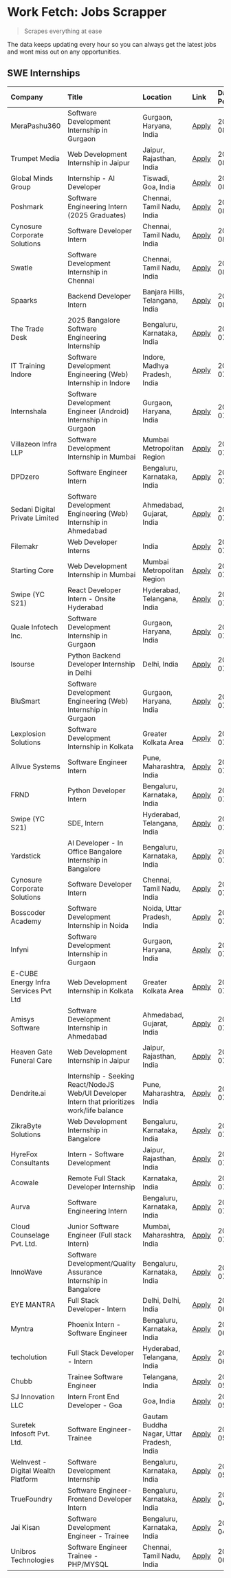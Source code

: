 # Work Fetch: Jobs Scrapper
> Scrapes everything at ease

The data keeps updating every hour so you can always get the latest jobs and wont miss out on any opportunities.

## SWE Internships
<!--START_SECTION:workfetch-->
| Company                              | Title                                                                                        | Location                                  | Link                                                                                                                                                                                                                                                                                                        | Date Posted   |
|:-------------------------------------|:---------------------------------------------------------------------------------------------|:------------------------------------------|:------------------------------------------------------------------------------------------------------------------------------------------------------------------------------------------------------------------------------------------------------------------------------------------------------------|:--------------|
| MeraPashu360                         | Software Development Internship in Gurgaon                                                   | Gurgaon, Haryana, India                   | [Apply](https://in.linkedin.com/jobs/view/software-development-internship-in-gurgaon-at-merapashu360-3992563331?position=33&pageNum=0&refId=iEz5XSmpyUcrgbsxXoUpAA%3D%3D&trackingId=dYJYGdNQ7QJ%2FfoUyRqxsPQ%3D%3D&trk=public_jobs_jserp-result_search-card)                                                | 2024-08-03    |
| Trumpet Media                        | Web Development Internship in Jaipur                                                         | Jaipur, Rajasthan, India                  | [Apply](https://in.linkedin.com/jobs/view/web-development-internship-in-jaipur-at-trumpet-media-3992562628?position=49&pageNum=0&refId=iEz5XSmpyUcrgbsxXoUpAA%3D%3D&trackingId=EewhK7jALa4Ro9QuTem7SA%3D%3D&trk=public_jobs_jserp-result_search-card)                                                       | 2024-08-03    |
| Global Minds Group                   | Internship - AI Developer                                                                    | Tiswadi, Goa, India                       | [Apply](https://in.linkedin.com/jobs/view/internship-ai-developer-at-global-minds-group-3991511404?position=29&pageNum=0&refId=iEz5XSmpyUcrgbsxXoUpAA%3D%3D&trackingId=mYSHFYcwcgyQQTk%2B39VifQ%3D%3D&trk=public_jobs_jserp-result_search-card)                                                             | 2024-08-02    |
| Poshmark                             | Software Engineering Intern (2025 Graduates)                                                 | Chennai, Tamil Nadu, India                | [Apply](https://in.linkedin.com/jobs/view/software-engineering-intern-2025-graduates-at-poshmark-3973115109?position=30&pageNum=0&refId=iEz5XSmpyUcrgbsxXoUpAA%3D%3D&trackingId=CWu6Sf03j4oj1%2FvMn3p4XA%3D%3D&trk=public_jobs_jserp-result_search-card)                                                    | 2024-08-02    |
| Cynosure Corporate Solutions         | Software Developer Intern                                                                    | Chennai, Tamil Nadu, India                | [Apply](https://in.linkedin.com/jobs/view/software-developer-intern-at-cynosure-corporate-solutions-3991507758?position=35&pageNum=0&refId=iEz5XSmpyUcrgbsxXoUpAA%3D%3D&trackingId=KqNlGBiEoGmQj9p83pcAVA%3D%3D&trk=public_jobs_jserp-result_search-card)                                                   | 2024-08-02    |
| Swatle                               | Software Development Internship in Chennai                                                   | Chennai, Tamil Nadu, India                | [Apply](https://in.linkedin.com/jobs/view/software-development-internship-in-chennai-at-swatle-3990246717?position=13&pageNum=0&refId=iEz5XSmpyUcrgbsxXoUpAA%3D%3D&trackingId=Tn662B9vQJu3Cnd08Tm%2FAw%3D%3D&trk=public_jobs_jserp-result_search-card)                                                      | 2024-08-01    |
| Spaarks                              | Backend Developer Intern                                                                     | Banjara Hills, Telangana, India           | [Apply](https://in.linkedin.com/jobs/view/backend-developer-intern-at-spaarks-3990226465?position=43&pageNum=0&refId=iEz5XSmpyUcrgbsxXoUpAA%3D%3D&trackingId=1r919ObCXUcvBZpm%2BP1WsQ%3D%3D&trk=public_jobs_jserp-result_search-card)                                                                       | 2024-08-01    |
| The Trade Desk                       | 2025 Bangalore Software Engineering Internship                                               | Bengaluru, Karnataka, India               | [Apply](https://in.linkedin.com/jobs/view/2025-bangalore-software-engineering-internship-at-the-trade-desk-3987456531?position=20&pageNum=0&refId=iEz5XSmpyUcrgbsxXoUpAA%3D%3D&trackingId=gVVEY9qpngDK7f5Gl8a06w%3D%3D&trk=public_jobs_jserp-result_search-card)                                            | 2024-07-30    |
| IT Training Indore                   | Software Development Engineering (Web) Internship in Indore                                  | Indore, Madhya Pradesh, India             | [Apply](https://in.linkedin.com/jobs/view/software-development-engineering-web-internship-in-indore-at-it-training-indore-3987149765?position=7&pageNum=0&refId=iEz5XSmpyUcrgbsxXoUpAA%3D%3D&trackingId=C1U7VWoqSbBVihCWRKyzfA%3D%3D&trk=public_jobs_jserp-result_search-card)                              | 2024-07-29    |
| Internshala                          | Software Development Engineer (Android) Internship in Gurgaon                                | Gurgaon, Haryana, India                   | [Apply](https://in.linkedin.com/jobs/view/software-development-engineer-android-internship-in-gurgaon-at-internshala-3987153031?position=41&pageNum=0&refId=iEz5XSmpyUcrgbsxXoUpAA%3D%3D&trackingId=nrS1gqi31WmpbSOc2Qgl4w%3D%3D&trk=public_jobs_jserp-result_search-card)                                  | 2024-07-29    |
| Villazeon Infra LLP                  | Software Development Internship in Mumbai                                                    | Mumbai Metropolitan Region                | [Apply](https://in.linkedin.com/jobs/view/software-development-internship-in-mumbai-at-villazeon-infra-llp-3985431977?position=42&pageNum=0&refId=iEz5XSmpyUcrgbsxXoUpAA%3D%3D&trackingId=g87htYzzQvcgjAL5YW8V%2Fg%3D%3D&trk=public_jobs_jserp-result_search-card)                                          | 2024-07-27    |
| DPDzero                              | Software Engineer Intern                                                                     | Bengaluru, Karnataka, India               | [Apply](https://in.linkedin.com/jobs/view/software-engineer-intern-at-dpdzero-3984918371?position=27&pageNum=0&refId=iEz5XSmpyUcrgbsxXoUpAA%3D%3D&trackingId=%2Fe14puSXO2qD0UZHDQoj3g%3D%3D&trk=public_jobs_jserp-result_search-card)                                                                       | 2024-07-26    |
| Sedani Digital Private Limited       | Software Development Engineering (Web) Internship in Ahmedabad                               | Ahmedabad, Gujarat, India                 | [Apply](https://in.linkedin.com/jobs/view/software-development-engineering-web-internship-in-ahmedabad-at-sedani-digital-private-limited-3985017980?position=8&pageNum=0&refId=iEz5XSmpyUcrgbsxXoUpAA%3D%3D&trackingId=gu1JW1WjB3ff4ohijLgttA%3D%3D&trk=public_jobs_jserp-result_search-card)               | 2024-07-25    |
| Filemakr                             | Web Developer Interns                                                                        | India                                     | [Apply](https://in.linkedin.com/jobs/view/web-developer-interns-at-filemakr-3981227003?position=59&pageNum=0&refId=iEz5XSmpyUcrgbsxXoUpAA%3D%3D&trackingId=726vMql6g7nmAFNfG3TA2Q%3D%3D&trk=public_jobs_jserp-result_search-card)                                                                           | 2024-07-24    |
| Starting Core                        | Web Development Internship in Mumbai                                                         | Mumbai Metropolitan Region                | [Apply](https://in.linkedin.com/jobs/view/web-development-internship-in-mumbai-at-starting-core-3981367557?position=11&pageNum=0&refId=iEz5XSmpyUcrgbsxXoUpAA%3D%3D&trackingId=%2FCvt0ba68S%2B8M6gaFkFbiQ%3D%3D&trk=public_jobs_jserp-result_search-card)                                                   | 2024-07-23    |
| Swipe (YC S21)                       | React Developer Intern - Onsite Hyderabad                                                    | Hyderabad, Telangana, India               | [Apply](https://in.linkedin.com/jobs/view/react-developer-intern-onsite-hyderabad-at-swipe-yc-s21-3981326010?position=12&pageNum=0&refId=iEz5XSmpyUcrgbsxXoUpAA%3D%3D&trackingId=qVNxGvGvWawp86ZtqEKthw%3D%3D&trk=public_jobs_jserp-result_search-card)                                                     | 2024-07-23    |
| Quale Infotech Inc.                  | Software Development Internship in Gurgaon                                                   | Gurgaon, Haryana, India                   | [Apply](https://in.linkedin.com/jobs/view/software-development-internship-in-gurgaon-at-quale-infotech-inc-3981372174?position=15&pageNum=0&refId=iEz5XSmpyUcrgbsxXoUpAA%3D%3D&trackingId=DsBS3JSnT2CHgUCeFyfiIw%3D%3D&trk=public_jobs_jserp-result_search-card)                                            | 2024-07-23    |
| Isourse                              | Python Backend Developer Internship in Delhi                                                 | Delhi, India                              | [Apply](https://in.linkedin.com/jobs/view/python-backend-developer-internship-in-delhi-at-isourse-3981371334?position=18&pageNum=0&refId=iEz5XSmpyUcrgbsxXoUpAA%3D%3D&trackingId=cyMRExAK9uAS1a2T4lesaw%3D%3D&trk=public_jobs_jserp-result_search-card)                                                     | 2024-07-23    |
| BluSmart                             | Software Development Engineering (Web) Internship in Gurgaon                                 | Gurgaon, Haryana, India                   | [Apply](https://in.linkedin.com/jobs/view/software-development-engineering-web-internship-in-gurgaon-at-blusmart-3981371374?position=23&pageNum=0&refId=iEz5XSmpyUcrgbsxXoUpAA%3D%3D&trackingId=Vm0TU4Ftj%2FEIb3fiKwYcOQ%3D%3D&trk=public_jobs_jserp-result_search-card)                                    | 2024-07-23    |
| Lexplosion Solutions                 | Software Development Internship in Kolkata                                                   | Greater Kolkata Area                      | [Apply](https://in.linkedin.com/jobs/view/software-development-internship-in-kolkata-at-lexplosion-solutions-3981366528?position=25&pageNum=0&refId=iEz5XSmpyUcrgbsxXoUpAA%3D%3D&trackingId=fz1x6cLH91rgmit%2BT%2BEFog%3D%3D&trk=public_jobs_jserp-result_search-card)                                      | 2024-07-23    |
| Allvue Systems                       | Software Engineer Intern                                                                     | Pune, Maharashtra, India                  | [Apply](https://in.linkedin.com/jobs/view/software-engineer-intern-at-allvue-systems-3980955230?position=52&pageNum=0&refId=iEz5XSmpyUcrgbsxXoUpAA%3D%3D&trackingId=0711h1DTGzORDcQcXKBeYQ%3D%3D&trk=public_jobs_jserp-result_search-card)                                                                  | 2024-07-23    |
| FRND                                 | Python Developer Intern                                                                      | Bengaluru, Karnataka, India               | [Apply](https://in.linkedin.com/jobs/view/python-developer-intern-at-frnd-3982901541?position=58&pageNum=0&refId=iEz5XSmpyUcrgbsxXoUpAA%3D%3D&trackingId=BIHEVrTBTI6WpE3dlQCnIw%3D%3D&trk=public_jobs_jserp-result_search-card)                                                                             | 2024-07-23    |
| Swipe (YC S21)                       | SDE, Intern                                                                                  | Hyderabad, Telangana, India               | [Apply](https://in.linkedin.com/jobs/view/sde-intern-at-swipe-yc-s21-3980368092?position=40&pageNum=0&refId=iEz5XSmpyUcrgbsxXoUpAA%3D%3D&trackingId=FHsblQAnxbSPwvwrrcHYjg%3D%3D&trk=public_jobs_jserp-result_search-card)                                                                                  | 2024-07-22    |
| Yardstick                            | AI Developer - In Office Bangalore Internship in Bangalore                                   | Bengaluru, Karnataka, India               | [Apply](https://in.linkedin.com/jobs/view/ai-developer-in-office-bangalore-internship-in-bangalore-at-yardstick-3981740317?position=54&pageNum=0&refId=iEz5XSmpyUcrgbsxXoUpAA%3D%3D&trackingId=VK8JBznujlNPNzKKqvfqYQ%3D%3D&trk=public_jobs_jserp-result_search-card)                                       | 2024-07-21    |
| Cynosure Corporate Solutions         | Software Developer Intern                                                                    | Chennai, Tamil Nadu, India                | [Apply](https://in.linkedin.com/jobs/view/software-developer-intern-at-cynosure-corporate-solutions-3979445794?position=24&pageNum=0&refId=iEz5XSmpyUcrgbsxXoUpAA%3D%3D&trackingId=xmQ8hY8qUYl%2BNog14sTnTw%3D%3D&trk=public_jobs_jserp-result_search-card)                                                 | 2024-07-20    |
| Bosscoder Academy                    | Software Development Internship in Noida                                                     | Noida, Uttar Pradesh, India               | [Apply](https://in.linkedin.com/jobs/view/software-development-internship-in-noida-at-bosscoder-academy-3979668791?position=4&pageNum=0&refId=iEz5XSmpyUcrgbsxXoUpAA%3D%3D&trackingId=7AoD%2FYMDZhc1UHpV5m4xmg%3D%3D&trk=public_jobs_jserp-result_search-card)                                              | 2024-07-18    |
| Infyni                               | Software Development Internship in Gurgaon                                                   | Gurgaon, Haryana, India                   | [Apply](https://in.linkedin.com/jobs/view/software-development-internship-in-gurgaon-at-infyni-3979668846?position=9&pageNum=0&refId=iEz5XSmpyUcrgbsxXoUpAA%3D%3D&trackingId=Q96mFFKpJGX14%2FNVFMobOQ%3D%3D&trk=public_jobs_jserp-result_search-card)                                                       | 2024-07-18    |
| E-CUBE Energy Infra Services Pvt Ltd | Web Development Internship in Kolkata                                                        | Greater Kolkata Area                      | [Apply](https://in.linkedin.com/jobs/view/web-development-internship-in-kolkata-at-e-cube-energy-infra-services-pvt-ltd-3979668815?position=10&pageNum=0&refId=iEz5XSmpyUcrgbsxXoUpAA%3D%3D&trackingId=zweIDelwtHTwg7%2Fqt%2BQttQ%3D%3D&trk=public_jobs_jserp-result_search-card)                           | 2024-07-18    |
| Amisys Software                      | Software Development Internship in Ahmedabad                                                 | Ahmedabad, Gujarat, India                 | [Apply](https://in.linkedin.com/jobs/view/software-development-internship-in-ahmedabad-at-amisys-software-3979670728?position=21&pageNum=0&refId=iEz5XSmpyUcrgbsxXoUpAA%3D%3D&trackingId=I8vt1FB%2BS05SmQ%2BeXl2P8A%3D%3D&trk=public_jobs_jserp-result_search-card)                                         | 2024-07-18    |
| Heaven Gate Funeral Care             | Web Development Internship in Jaipur                                                         | Jaipur, Rajasthan, India                  | [Apply](https://in.linkedin.com/jobs/view/web-development-internship-in-jaipur-at-heaven-gate-funeral-care-3979674387?position=38&pageNum=0&refId=iEz5XSmpyUcrgbsxXoUpAA%3D%3D&trackingId=bGrzKfmk1DV1OXglksjiZA%3D%3D&trk=public_jobs_jserp-result_search-card)                                            | 2024-07-18    |
| Dendrite.ai                          | Internship - Seeking React/NodeJS Web/UI Developer Intern that prioritizes work/life balance | Pune, Maharashtra, India                  | [Apply](https://in.linkedin.com/jobs/view/internship-seeking-react-nodejs-web-ui-developer-intern-that-prioritizes-work-life-balance-at-dendrite-ai-3979104292?position=47&pageNum=0&refId=iEz5XSmpyUcrgbsxXoUpAA%3D%3D&trackingId=%2FCAcpgwiiziEEbQgToRxMQ%3D%3D&trk=public_jobs_jserp-result_search-card) | 2024-07-18    |
| ZikraByte Solutions                  | Web Development Internship in Bangalore                                                      | Bengaluru, Karnataka, India               | [Apply](https://in.linkedin.com/jobs/view/web-development-internship-in-bangalore-at-zikrabyte-solutions-3978596765?position=44&pageNum=0&refId=iEz5XSmpyUcrgbsxXoUpAA%3D%3D&trackingId=D1MlEmZPL%2FUCvmYwRg%2BdfQ%3D%3D&trk=public_jobs_jserp-result_search-card)                                          | 2024-07-17    |
| HyreFox Consultants                  | Intern - Software Development                                                                | Jaipur, Rajasthan, India                  | [Apply](https://in.linkedin.com/jobs/view/intern-software-development-at-hyrefox-consultants-3975991352?position=28&pageNum=0&refId=iEz5XSmpyUcrgbsxXoUpAA%3D%3D&trackingId=5CSu0uXkkPxmekk5WdQbLw%3D%3D&trk=public_jobs_jserp-result_search-card)                                                          | 2024-07-14    |
| Acowale                              | Remote Full Stack Developer Internship                                                       | Karnataka, India                          | [Apply](https://in.linkedin.com/jobs/view/remote-full-stack-developer-internship-at-acowale-3971889398?position=3&pageNum=0&refId=iEz5XSmpyUcrgbsxXoUpAA%3D%3D&trackingId=MPusTfYLIn1%2F2Ge2Orbquw%3D%3D&trk=public_jobs_jserp-result_search-card)                                                          | 2024-07-10    |
| Aurva                                | Software Engineering Intern                                                                  | Bengaluru, Karnataka, India               | [Apply](https://in.linkedin.com/jobs/view/software-engineering-intern-at-aurva-3972234446?position=56&pageNum=0&refId=iEz5XSmpyUcrgbsxXoUpAA%3D%3D&trackingId=e5nXj5kRxfe4%2BpCwEx9RdQ%3D%3D&trk=public_jobs_jserp-result_search-card)                                                                      | 2024-07-10    |
| Cloud Counselage Pvt. Ltd.           | Junior Software Engineer (Full stack Intern)                                                 | Mumbai, Maharashtra, India                | [Apply](https://in.linkedin.com/jobs/view/junior-software-engineer-full-stack-intern-at-cloud-counselage-pvt-ltd-3967725851?position=19&pageNum=0&refId=iEz5XSmpyUcrgbsxXoUpAA%3D%3D&trackingId=%2FDr2Fvo02nLDUh0fUq4OrA%3D%3D&trk=public_jobs_jserp-result_search-card)                                    | 2024-07-09    |
| InnoWave                             | Software Development/Quality Assurance Internship in Bangalore                               | Bengaluru, Karnataka, India               | [Apply](https://in.linkedin.com/jobs/view/software-development-quality-assurance-internship-in-bangalore-at-innowave-3970349934?position=17&pageNum=0&refId=iEz5XSmpyUcrgbsxXoUpAA%3D%3D&trackingId=1JxSadRBlpSz%2BLd3hGBpcg%3D%3D&trk=public_jobs_jserp-result_search-card)                                | 2024-07-08    |
| EYE MANTRA                           | Full Stack Developer- Intern                                                                 | Delhi, Delhi, India                       | [Apply](https://in.linkedin.com/jobs/view/full-stack-developer-intern-at-eye-mantra-3960988037?position=14&pageNum=0&refId=iEz5XSmpyUcrgbsxXoUpAA%3D%3D&trackingId=0Fu1oDyctLQHBx%2BPEGvDzQ%3D%3D&trk=public_jobs_jserp-result_search-card)                                                                 | 2024-06-28    |
| Myntra                               | Phoenix Intern - Software Engineer                                                           | Bengaluru, Karnataka, India               | [Apply](https://in.linkedin.com/jobs/view/phoenix-intern-software-engineer-at-myntra-3947244832?position=36&pageNum=0&refId=iEz5XSmpyUcrgbsxXoUpAA%3D%3D&trackingId=xl3cTw7Glq0rOLM4xPvUtw%3D%3D&trk=public_jobs_jserp-result_search-card)                                                                  | 2024-06-12    |
| techolution                          | Full Stack Developer - Intern                                                                | Hyderabad, Telangana, India               | [Apply](https://in.linkedin.com/jobs/view/full-stack-developer-intern-at-techolution-3947911862?position=51&pageNum=0&refId=iEz5XSmpyUcrgbsxXoUpAA%3D%3D&trackingId=bYMN110EgTu8EBrxxBL%2B4w%3D%3D&trk=public_jobs_jserp-result_search-card)                                                                | 2024-06-06    |
| Chubb                                | Trainee Software Engineer                                                                    | Telangana, India                          | [Apply](https://in.linkedin.com/jobs/view/trainee-software-engineer-at-chubb-3955950075?position=34&pageNum=0&refId=iEz5XSmpyUcrgbsxXoUpAA%3D%3D&trackingId=zTHMsRPPK%2F8Hmtp%2BBFrYiA%3D%3D&trk=public_jobs_jserp-result_search-card)                                                                      | 2024-05-27    |
| SJ Innovation LLC                    | Intern Front End Developer - Goa                                                             | Goa, India                                | [Apply](https://in.linkedin.com/jobs/view/intern-front-end-developer-goa-at-sj-innovation-llc-3931678611?position=22&pageNum=0&refId=iEz5XSmpyUcrgbsxXoUpAA%3D%3D&trackingId=j6HCHaNjoUKenXDSKnQm8w%3D%3D&trk=public_jobs_jserp-result_search-card)                                                         | 2024-05-24    |
| Suretek Infosoft Pvt. Ltd.           | Software Engineer-Trainee                                                                    | Gautam Buddha Nagar, Uttar Pradesh, India | [Apply](https://in.linkedin.com/jobs/view/software-engineer-trainee-at-suretek-infosoft-pvt-ltd-3916999948?position=32&pageNum=0&refId=iEz5XSmpyUcrgbsxXoUpAA%3D%3D&trackingId=ekmSov6MERR2RBSo05iCbg%3D%3D&trk=public_jobs_jserp-result_search-card)                                                       | 2024-05-04    |
| WeInvest - Digital Wealth Platform   | Software Development Internship                                                              | Bengaluru, Karnataka, India               | [Apply](https://in.linkedin.com/jobs/view/software-development-internship-at-weinvest-digital-wealth-platform-3912867225?position=2&pageNum=0&refId=iEz5XSmpyUcrgbsxXoUpAA%3D%3D&trackingId=roc4CWjHbktqkKV5j7fVcw%3D%3D&trk=public_jobs_jserp-result_search-card)                                          | 2024-05-01    |
| TrueFoundry                          | Software Engineer- Frontend Developer Intern                                                 | Bengaluru, Karnataka, India               | [Apply](https://in.linkedin.com/jobs/view/software-engineer-frontend-developer-intern-at-truefoundry-3887320206?position=26&pageNum=0&refId=iEz5XSmpyUcrgbsxXoUpAA%3D%3D&trackingId=%2Fv9X%2F9OWzqQ%2BDokhoVdZtg%3D%3D&trk=public_jobs_jserp-result_search-card)                                            | 2024-04-05    |
| Jai Kisan                            | Software Development Engineer - Trainee                                                      | Bengaluru, Karnataka, India               | [Apply](https://in.linkedin.com/jobs/view/software-development-engineer-trainee-at-jai-kisan-3913911193?position=31&pageNum=0&refId=iEz5XSmpyUcrgbsxXoUpAA%3D%3D&trackingId=8nxDG131owgmqMdjDRzO0w%3D%3D&trk=public_jobs_jserp-result_search-card)                                                          | 2024-04-04    |
| Unibros Technologies                 | Software Engineer Trainee - PHP/MYSQL                                                        | Chennai, Tamil Nadu, India                | [Apply](https://in.linkedin.com/jobs/view/software-engineer-trainee-php-mysql-at-unibros-technologies-3656599241?position=50&pageNum=0&refId=iEz5XSmpyUcrgbsxXoUpAA%3D%3D&trackingId=m3l%2F9ow2ZuDLmR9gUi5Okw%3D%3D&trk=public_jobs_jserp-result_search-card)                                               | 2023-06-12    |
<!--END_SECTION:workfetch-->

